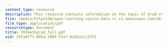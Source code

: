 ```yaml
---
content_type: resource
description: This resource contains information on the topic of Grad review.
file: /media/https%3A/open-learning-course-data-rc.s3.amazonaws.com/16-01-unified-engineering-i-ii-iii-iv-fall-2005-spring-2006/29fa0771085a3889f5a70145a1cc53f1_f07mathgrad_fall.pdf
file_type: application/pdf
resourcetype: Document
title: f07mathgrad_fall.pdf
uid: 29fa0771-085a-3889-f5a7-0145a1cc53f1
---
```


